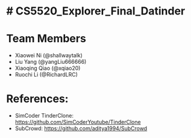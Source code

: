 # # CS5520_Explorer_Final_Datinder
# Team Members
- Xiaowei Ni (@shallwaytalk)
- Liu Yang (@yangLiu666666)
- Xiaoqing Qiao (@xqiao20)
- Ruochi Li (@RichardLRC)

# References:
* SimCoder TinderClone: https://github.com/SimCoderYoutube/TinderClone
* SubCrowd: https://github.com/aditya1994/SubCrowd
